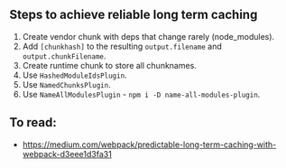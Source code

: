 ## Steps to achieve reliable long term caching

1. Create vendor chunk with deps that change rarely (node_modules).
2. Add `[chunkhash]` to the resulting `output.filename` and `output.chunkFilename`.
3. Create runtime chunk to store all chunknames.
4. Use `HashedModuleIdsPlugin`.
5. Use `NamedChunksPlugin`.
6. Use `NameAllModulesPlugin` - `npm i -D name-all-modules-plugin`.

## To read:
* https://medium.com/webpack/predictable-long-term-caching-with-webpack-d3eee1d3fa31
